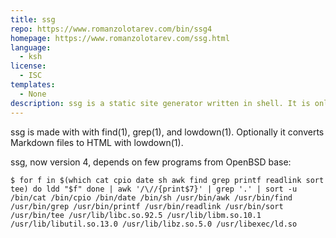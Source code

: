 ```yaml
---
title: ssg
repo: https://www.romanzolotarev.com/bin/ssg4
homepage: https://www.romanzolotarev.com/ssg.html
language:
  - ksh
license:
  - ISC
templates:
  - None
description: ssg is a static site generator written in shell. It is only 180 Lines of code.
---
```


ssg is made with with find(1), grep(1), and lowdown(1).
Optionally it converts Markdown files to HTML with lowdown(1).

ssg, now version 4, depends on few programs from OpenBSD base:

`
$ for f in $(which cat cpio date sh awk find grep printf readlink sort tee)
do ldd "$f"
done | awk '/\//{print$7}' | grep '.' | sort -u
/bin/cat
/bin/cpio
/bin/date
/bin/sh
/usr/bin/awk
/usr/bin/find
/usr/bin/grep
/usr/bin/printf
/usr/bin/readlink
/usr/bin/sort
/usr/bin/tee
/usr/lib/libc.so.92.5
/usr/lib/libm.so.10.1
/usr/lib/libutil.so.13.0
/usr/lib/libz.so.5.0
/usr/libexec/ld.so
`

